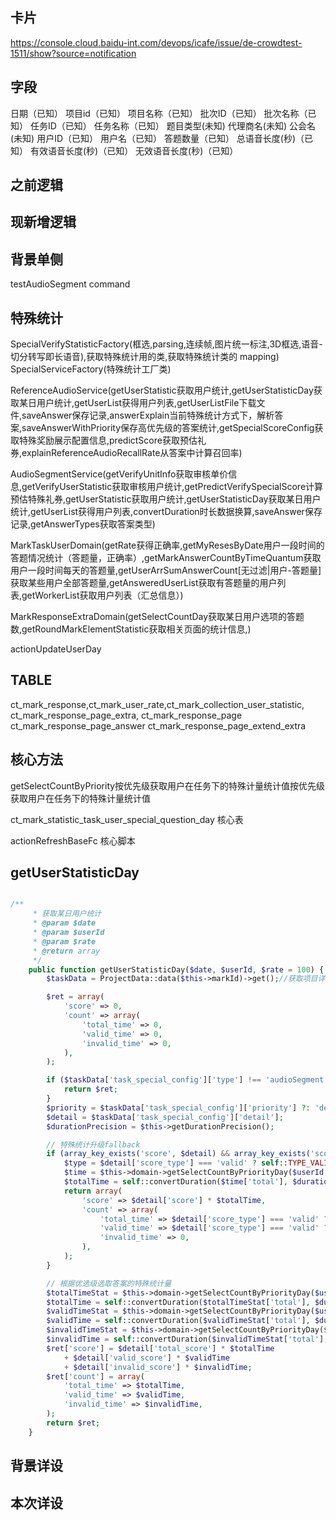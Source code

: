<!--
 * @Author: your Name
 * @Date: 2021-06-02 22:07:26
 * @LastEditors: zhangjiajia02
 * @LastEditTime: 2021-06-03 15:56:47
 * @Description: 
-->

## 卡片
https://console.cloud.baidu-int.com/devops/icafe/issue/de-crowdtest-1511/show?source=notification

## 字段
日期（已知）	项目id（已知）	项目名称（已知）	批次ID（已知）	批次名称（已知）	任务ID（已知）	任务名称（已知）	题目类型(未知)	代理商名(未知)	公会名(未知)	用户ID（已知）	用户名（已知）	答题数量（已知）	总语音长度(秒)（已知）	有效语音长度(秒)（已知）	无效语音长度(秒)（已知）




## 之前逻辑


## 现新增逻辑

## 背景单侧
testAudioSegment command

## 特殊统计
SpecialVerifyStatisticFactory(框选,parsing,连续帧,图片统一标注,3D框选,语音-切分转写即长语音),获取特殊统计用的类,获取特殊统计类的
mapping)
SpecialServiceFactory(特殊统计工厂类)

ReferenceAudioService(getUserStatistic获取用户统计,getUserStatisticDay获取某日用户统计,getUserList获得用户列表,getUserListFile下载文件,saveAnswer保存记录,answerExplain当前特殊统计方式下，解析答案,saveAnswerWithPriority保存高优先级的答案统计,getSpecialScoreConfig获取特殊奖励展示配置信息,predictScore获取预估礼券,explainReferenceAudioRecallRate从答案中计算召回率)

AudioSegmentService(getVerifyUnitInfo获取审核单价信息,getVerifyUserStatistic获取审核用户统计,getPredictVerifySpecialScore计算预估特殊礼券,getUserStatistic获取用户统计,getUserStatisticDay获取某日用户统计,getUserList获得用户列表,convertDuration时长数据换算,saveAnswer保存记录,getAnswerTypes获取答案类型)

MarkTaskUserDomain(getRate获得正确率,getMyResesByDate用户一段时间的答题情况统计（答题量，正确率）,getMarkAnswerCountByTimeQuantum获取用户一段时间每天的答题量,getUserArrSumAnswerCount[无过滤|用户-答题量]获取某些用户全部答题量,getAnsweredUserList获取有答题量的用户列表,getWorkerList获取用户列表（汇总信息）)

MarkResponseExtraDomain(getSelectCountDay获取某日用户选项的答题数,getRoundMarkElementStatistic获取相关页面的统计信息,)

actionUpdateUserDay 
## TABLE
ct_mark_response,ct_mark_user_rate,ct_mark_collection_user_statistic,
ct_mark_response_page_extra,
ct_mark_response_page
ct_mark_response_page_answer
ct_mark_response_page_extend_extra

## 核心方法
getSelectCountByPriority按优先级获取用户在任务下的特殊计量统计值按优先级获取用户在任务下的特殊计量统计值


ct_mark_statistic_task_user_special_question_day 核心表

actionRefreshBaseFc 核心脚本
## getUserStatisticDay
```php

/**
     * 获取某日用户统计
     * @param $date
     * @param $userId
     * @param $rate
     * @return array
     */
    public function getUserStatisticDay($date, $userId, $rate = 100) {
        $taskData = ProjectData::data($this->markId)->get();//获取项目详情

        $ret = array(
            'score' => 0,
            'count' => array(
                'total_time' => 0,
                'valid_time' => 0,
                'invalid_time' => 0,
            ),
        );

        if ($taskData['task_special_config']['type'] !== 'audioSegment') {
            return $ret;
        }
        $priority = $taskData['task_special_config']['priority'] ?: 'default';
        $detail = $taskData['task_special_config']['detail'];
        $durationPrecision = $this->getDurationPrecision();

        // 特殊统计升级fallback
        if (array_key_exists('score', $detail) && array_key_exists('score_type', $detail)) {
            $type = $detail['score_type'] === 'valid' ? self::TYPE_VALID_SEGMENT : self::TYPE_TOTAL_SEGMENT;
            $time = $this->domain->getSelectCountByPriorityDay($userId, $type, $priority, $date);
            $totalTime = self::convertDuration($time['total'], $durationPrecision, self::DURATION_PRECISION_SECOND);
            return array(
                'score' => $detail['score'] * $totalTime,
                'count' => array(
                    'total_time' => $detail['score_type'] === 'valid' ? 0 : $totalTime,
                    'valid_time' => $detail['score_type'] === 'valid' ? $totalTime : 0,
                    'invalid_time' => 0,
                ),
            );
        }

        // 根据优选级选取答案的特殊统计量
        $totalTimeStat = $this->domain->getSelectCountByPriorityDay($userId, self::TYPE_TOTAL_SEGMENT, $priority, $date);
        $totalTime = self::convertDuration($totalTimeStat['total'], $durationPrecision, self::DURATION_PRECISION_SECOND);
        $validTimeStat = $this->domain->getSelectCountByPriorityDay($userId, self::TYPE_VALID_SEGMENT, $priority, $date);
        $validTime = self::convertDuration($validTimeStat['total'], $durationPrecision, self::DURATION_PRECISION_SECOND);
        $invalidTimeStat = $this->domain->getSelectCountByPriorityDay($userId, self::TYPE_INVALID_SEGMENT, $priority, $date);
        $invalidTime = self::convertDuration($invalidTimeStat['total'], $durationPrecision, self::DURATION_PRECISION_SECOND);
        $ret['score'] = $detail['total_score'] * $totalTime
            + $detail['valid_score'] * $validTime
            + $detail['invalid_score'] * $invalidTime;
        $ret['count'] = array(
            'total_time' => $totalTime,
            'valid_time' => $validTime,
            'invalid_time' => $invalidTime,
        );
        return $ret;
    }


```



## 背景详设


## 本次详设






